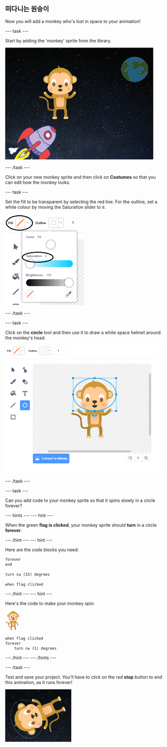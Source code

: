 ## 떠다니는 원숭이

Now you will add a monkey who's lost in space to your animation!

\--- task \---

Start by adding the 'monkey' sprite from the library.

![Adding a monkey sprite](images/space-monkey-sprite.png)

\--- /task \---

Click on your new monkey sprite and then click on **Costumes** so that you can edit how the monkey looks.

\--- task \---

Set the fill to be transparent by selecting the red line. For the outline, set a white colour by moving the Saturation slider to `0`.

![Make white colour](images/make-white.png)

\--- /task \---

\--- task \---

Click on the **circle** tool and then use it to draw a white space helmet around the monkey's head.

![Monkey space helmet](images/space-monkey-edit.png)

\--- /task \---

\--- task \---

Can you add code to your monkey sprite so that it spins slowly in a circle forever?

\--- hints \--- \--- hint \---

When the green **flag is clicked**, your monkey sprite should **turn** in a circle **forever**.

\--- /hint \--- \--- hint \---

Here are the code blocks you need:

```blocks3
forever
end

turn cw (15) degrees

when flag clicked
```

\--- /hint \--- \--- hint \---

Here's the code to make your monkey spin:

![Monkey sprite](images/sprite-monkey.png)

```blocks3
when flag clicked
forever
    turn cw (1) degrees
```

\--- /hint \--- \--- /hints \---

\--- /task \---

Test and save your project. You'll have to click on the red **stop** button to end this animation, as it runs forever!

![Test the spinning monkey](images/space-spin-test.png)